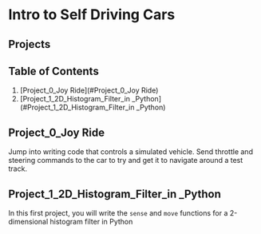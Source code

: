 # Intro to Self Driving Cars

## Projects 

## Table of Contents 
1. [Project_0_Joy Ride](#Project_0_Joy Ride)
2. [Project_1_2D_Histogram_Filter_in _Python](#Project_1_2D_Histogram_Filter_in _Python)

## <a name="Project_0_Joy Ride"></a>Project_0_Joy Ride
Jump into writing code that controls a simulated vehicle. Send throttle and steering commands to the
car to try and get it to navigate around a test track.

## <a name ="Project_1_2D_Histogram_Filter_in _Python"></a>Project_1_2D_Histogram_Filter_in _Python
In this first project, you will write the `sense` and `move` functions for a 2-dimensional histogram filter in
Python
